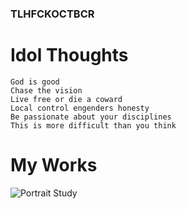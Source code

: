 
### TLHFCKOCTBCR

# Idol Thoughts
```
God is good
Chase the vision
Live free or die a coward
Local control engenders honesty
Be passionate about your disciplines
This is more difficult than you think
```
# My Works

![Portrait Study](https://i.imgur.com/kO2ADZf.jpg)
